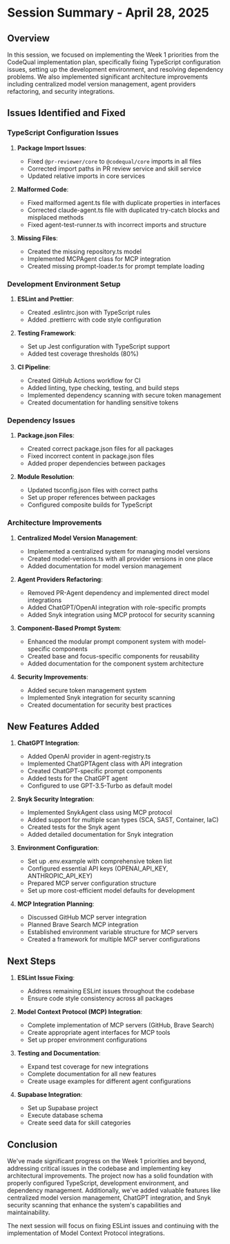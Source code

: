 # Session Summary - April 28, 2025

## Overview

In this session, we focused on implementing the Week 1 priorities from the CodeQual implementation plan, specifically fixing TypeScript configuration issues, setting up the development environment, and resolving dependency problems. We also implemented significant architecture improvements including centralized model version management, agent providers refactoring, and security integrations.

## Issues Identified and Fixed

### TypeScript Configuration Issues

1. **Package Import Issues**:
   - Fixed `@pr-reviewer/core` to `@codequal/core` imports in all files
   - Corrected import paths in PR review service and skill service
   - Updated relative imports in core services

2. **Malformed Code**:
   - Fixed malformed agent.ts file with duplicate properties in interfaces
   - Corrected claude-agent.ts file with duplicated try-catch blocks and misplaced methods
   - Fixed agent-test-runner.ts with incorrect imports and structure

3. **Missing Files**:
   - Created the missing repository.ts model
   - Implemented MCPAgent class for MCP integration
   - Created missing prompt-loader.ts for prompt template loading

### Development Environment Setup

1. **ESLint and Prettier**:
   - Created .eslintrc.json with TypeScript rules
   - Added .prettierrc with code style configuration

2. **Testing Framework**:
   - Set up Jest configuration with TypeScript support
   - Added test coverage thresholds (80%)

3. **CI Pipeline**:
   - Created GitHub Actions workflow for CI
   - Added linting, type checking, testing, and build steps
   - Implemented dependency scanning with secure token management
   - Created documentation for handling sensitive tokens

### Dependency Issues

1. **Package.json Files**:
   - Created correct package.json files for all packages
   - Fixed incorrect content in package.json files
   - Added proper dependencies between packages

2. **Module Resolution**:
   - Updated tsconfig.json files with correct paths
   - Set up proper references between packages
   - Configured composite builds for TypeScript

### Architecture Improvements

1. **Centralized Model Version Management**:
   - Implemented a centralized system for managing model versions
   - Created model-versions.ts with all provider versions in one place
   - Added documentation for model version management

2. **Agent Providers Refactoring**:
   - Removed PR-Agent dependency and implemented direct model integrations
   - Added ChatGPT/OpenAI integration with role-specific prompts
   - Added Snyk integration using MCP protocol for security scanning

3. **Component-Based Prompt System**:
   - Enhanced the modular prompt component system with model-specific components
   - Created base and focus-specific components for reusability
   - Added documentation for the component system architecture

4. **Security Improvements**:
   - Added secure token management system
   - Implemented Snyk integration for security scanning
   - Created documentation for security best practices

## New Features Added

1. **ChatGPT Integration**:
   - Added OpenAI provider in agent-registry.ts
   - Implemented ChatGPTAgent class with API integration
   - Created ChatGPT-specific prompt components
   - Added tests for the ChatGPT agent
   - Configured to use GPT-3.5-Turbo as default model

2. **Snyk Security Integration**:
   - Implemented SnykAgent class using MCP protocol
   - Added support for multiple scan types (SCA, SAST, Container, IaC)
   - Created tests for the Snyk agent
   - Added detailed documentation for Snyk integration

3. **Environment Configuration**:
   - Set up .env.example with comprehensive token list
   - Configured essential API keys (OPENAI_API_KEY, ANTHROPIC_API_KEY)
   - Prepared MCP server configuration structure
   - Set up more cost-efficient model defaults for development

4. **MCP Integration Planning**:
   - Discussed GitHub MCP server integration
   - Planned Brave Search MCP integration
   - Established environment variable structure for MCP servers
   - Created a framework for multiple MCP server configurations

## Next Steps

1. **ESLint Issue Fixing**:
   - Address remaining ESLint issues throughout the codebase
   - Ensure code style consistency across all packages

2. **Model Context Protocol (MCP) Integration**:
   - Complete implementation of MCP servers (GitHub, Brave Search)
   - Create appropriate agent interfaces for MCP tools
   - Set up proper environment configurations

3. **Testing and Documentation**:
   - Expand test coverage for new integrations
   - Complete documentation for all new features
   - Create usage examples for different agent configurations

4. **Supabase Integration**:
   - Set up Supabase project
   - Execute database schema
   - Create seed data for skill categories

## Conclusion

We've made significant progress on the Week 1 priorities and beyond, addressing critical issues in the codebase and implementing key architectural improvements. The project now has a solid foundation with properly configured TypeScript, development environment, and dependency management. Additionally, we've added valuable features like centralized model version management, ChatGPT integration, and Snyk security scanning that enhance the system's capabilities and maintainability.

The next session will focus on fixing ESLint issues and continuing with the implementation of Model Context Protocol integrations.